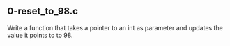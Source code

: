 ## 0-reset_to_98.c
Write a function that takes a pointer to an int as parameter and updates the value it points to to 98.
